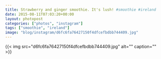 ```yaml
---
title: Strawberry and ginger smoothie. It's lush! #smoothie #ireland
date: 2015-08-11T07:03:20+00:00
layout: photopost
categories: ["photos", "instagram"]
tags: ["smoothie", "ireland"]
image: "blog/instagram/d6fc6fa76427150f4dfcefbdbb744409.jpg"
---
```


{{< img src="d6fc6fa76427150f4dfcefbdbb744409.jpg" alt="" caption="" >}}



